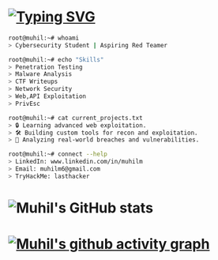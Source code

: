 # [![Typing SVG](https://readme-typing-svg.demolab.com?font=Fira+Code&pause=1000&color=F71606&width=435&lines=root%40muhil%3A~%23+echo+%22%F0%9F%91%8B+Hi%2C+I'm+Muhil%22)](https://git.io/typing-svg)

```bash
root@muhil:~# whoami  
> Cybersecurity Student | Aspiring Red Teamer  

root@muhil:~# echo "Skills"  
> Penetration Testing  
> Malware Analysis  
> CTF Writeups  
> Network Security  
> Web,API Exploitation
> PrivEsc

root@muhil:~# cat current_projects.txt  
> 🔒 Learning advanced web exploitation.  
> 🛠️ Building custom tools for recon and exploitation.  
> 🧩 Analyzing real-world breaches and vulnerabilities.  

root@muhil:~# connect --help
> LinkedIn: www.linkedin.com/in/muhilm
> Email: muhilm6@gmail.com
> TryHackMe: lasthacker

```
# ![Muhil's GitHub stats](https://github-readme-stats.vercel.app/api?username=stag-nant&show_icons=true&theme=radical)

# [![Muhil's github activity graph](https://github-readme-activity-graph.vercel.app/graph?username=stag-nant&theme=redical)](https://github.com/stag-nant/github-readme-activity-graph)
